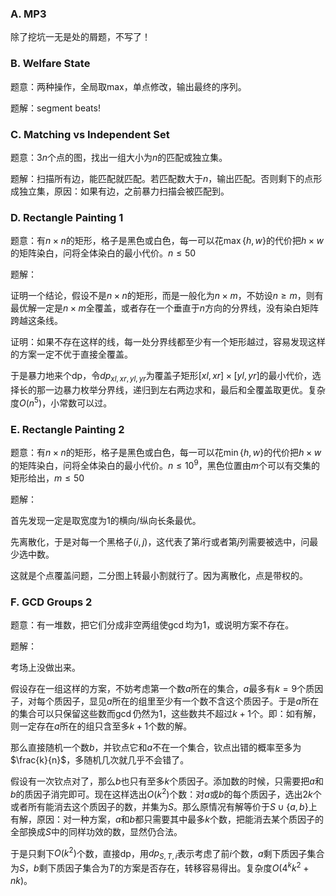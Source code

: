 ### A. MP3

除了挖坑一无是处的屑题，不写了！

### B. Welfare State

题意：两种操作，全局取max，单点修改，输出最终的序列。

题解：segment beats! 

### C. Matching vs Independent Set

题意：$3n$个点的图，找出一组大小为$n$的匹配或独立集。

题解：扫描所有边，能匹配就匹配。若匹配数大于$n$，输出匹配。否则剩下的点形成独立集，原因：如果有边，之前暴力扫描会被匹配到。

### D. Rectangle Painting 1

题意：有$n\times n$的矩形，格子是黑色或白色，每一可以花$\max\{h,w\}$的代价把$h\times w$的矩阵染白，问将全体染白的最小代价。$n\leq 50$

题解：

证明一个结论，假设不是$n\times n$的矩形，而是一般化为$n\times m$，不妨设$n\geq m$，则有最优解一定是$n\times m$全覆盖，或者存在一个垂直于$n$方向的分界线，没有染白矩阵跨越这条线。

证明：如果不存在这样的线，每一处分界线都至少有一个矩形越过，容易发现这样的方案一定不优于直接全覆盖。

于是暴力地来个dp，令$dp_{xl,xr,yl,yr}$为覆盖子矩形$[xl,xr]\times [yl,yr]$的最小代价，选择长的那一边暴力枚举分界线，递归到左右两边求和，最后和全覆盖取更优。复杂度$O(n^5)$，小常数可以过。

### E. Rectangle Painting 2

题意：有$n\times n$的矩形，格子是黑色或白色，每一可以花$\min\{h,w\}$的代价把$h\times w$的矩阵染白，问将全体染白的最小代价。$n\leq 10^9$，黑色位置由$m$个可以有交集的矩形给出，$m\leq 50$

题解：

首先发现一定是取宽度为$1$的横向/纵向长条最优。

先离散化，于是对每一个黑格子$(i,j)$，这代表了第$i$行或者第$j$列需要被选中，问最少选中数。

这就是个点覆盖问题，二分图上转最小割就行了。因为离散化，点是带权的。

### F. GCD Groups 2

题意：有一堆数，把它们分成非空两组使$\gcd$均为$1$，或说明方案不存在。

题解：

考场上没做出来。

假设存在一组这样的方案，不妨考虑第一个数$a$所在的集合，$a$最多有$k=9$个质因子，对每个质因子，显见$a$所在的组里至少有一个数不含这个质因子。于是$a$所在的集合可以只保留这些数而$\gcd$仍然为$1$，这些数共不超过$k+1$个。即：如有解，则一定存在$a$所在的组只含至多$k+1$个数的解。

那么直接随机一个数$b$，并钦点它和$a$不在一个集合，钦点出错的概率至多为$\frac{k}{n}$，多随机几次就几乎不会错了。

假设有一次钦点对了，那么$b$也只有至多$k$个质因子。添加数的时候，只需要把$a$和$b$的质因子消完即可。现在这样选出$O(k^2)$个数：对$a$或$b$的每个质因子，选出$2k$个或者所有能消去这个质因子的数，并集为$S$。那么原情况有解等价于$S\cup\{a,b\}$上有解，原因：对一种方案，$a$和$b$都只需要其中最多$k$个数，把能消去某个质因子的全部换成$S$中的同样功效的数，显然仍合法。

于是只剩下$O(k^2)$个数，直接dp，用$dp_{S,T,i}$表示考虑了前$i$个数，$a$剩下质因子集合为$S$，$b$剩下质因子集合为$T$的方案是否存在，转移容易得出。复杂度$O(4^kk^2+nk)$。